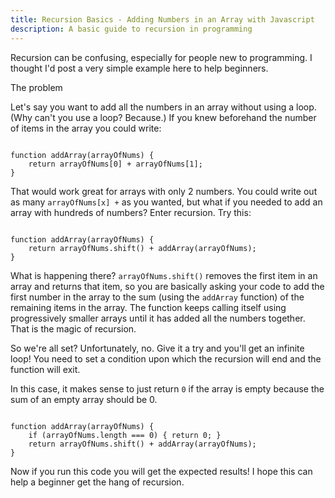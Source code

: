 ```yaml
---
title: Recursion Basics - Adding Numbers in an Array with Javascript
description: A basic guide to recursion in programming
---
```


<p>Recursion can be confusing, especially for people new to programming. I thought I'd post a very simple example here to help beginners.</p>

<p class="lead">The problem</p>
<p>Let's say you want to add all the numbers in an array without using a loop. (Why can't you use a loop? Because.) If you knew beforehand the number of items in the array you could write:</p>
<pre><code>
function addArray(arrayOfNums) {
    return arrayOfNums[0] + arrayOfNums[1];
}
</code></pre>
<p>That would work great for arrays with only 2 numbers. You could write out as many <code>arrayOfNums[x] +</code> as you wanted, but what if you needed to add an array with hundreds of numbers? Enter recursion. Try this:</p>
<pre><code>
function addArray(arrayOfNums) {
    return arrayOfNums.shift() + addArray(arrayOfNums);
}
</code></pre>
<p>What is happening there? <code>arrayOfNums.shift()</code> removes the first item in an array and returns that item, so you are basically asking your code to add the first number in the array to the sum (using the <code>addArray</code> function) of the remaining items in the array. The function keeps calling itself using progressively smaller arrays until it has added all the numbers together. That is the magic of recursion.</p>
<p>So we're all set? Unfortunately, no. Give it a try and you'll get an infinite loop! You need to set a condition upon which the recursion will end and the function will exit.</p>
<p>In this case, it makes sense to just return <code>0</code> if the array is empty because the sum of an empty array should be 0.</p>
<pre><code>
function addArray(arrayOfNums) {
    if (arrayOfNums.length === 0) { return 0; }
    return arrayOfNums.shift() + addArray(arrayOfNums);
}
</code></pre>
<p>Now if you run this code you will get the expected results! I hope this can help a beginner get the hang of recursion.</p>
